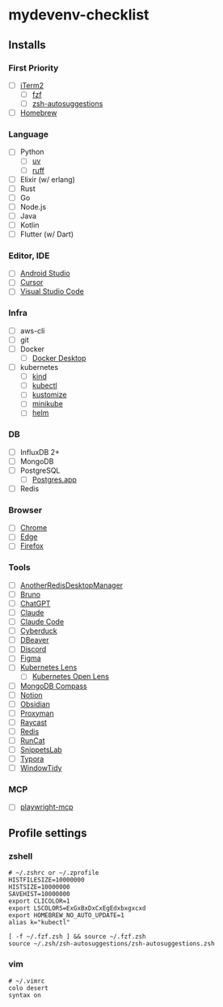 # mydevenv-checklist

## Installs

### First Priority

- [ ] [iTerm2](https://iterm2.com/)
    - [ ] [fzf](https://github.com/junegunn/fzf)
    - [ ] [zsh-autosuggestions](https://github.com/zsh-users/zsh-autosuggestions)
- [ ] [Homebrew](https://brew.sh/)

### Language

- [ ] Python
    - [ ] [uv](https://docs.astral.sh/uv/)
    - [ ] [ruff](https://github.com/astral-sh/ruff)
- [ ] Elixir (w/ erlang)
- [ ] Rust
- [ ] Go
- [ ] Node.js
- [ ] Java
- [ ] Kotlin
- [ ] Flutter (w/ Dart)

### Editor, IDE

- [ ] [Android Studio](https://developer.android.com/studio)
- [ ] [Cursor](https://www.cursor.com/)
- [ ] [Visual Studio Code](https://code.visualstudio.com/)

### Infra

- [ ] aws-cli
- [ ] git
- [ ] Docker
    - [ ] [Docker Desktop](https://www.docker.com/get-started/)
- [ ] kubernetes
    - [ ] [kind](https://kind.sigs.k8s.io/)
    - [ ] [kubectl](https://kubernetes.io/docs/tasks/tools/install-kubectl-macos/#install-with-homebrew-on-macos)
    - [ ] [kustomize](https://kustomize.io/)
    - [ ] [minikube](https://minikube.sigs.k8s.io/docs/start/)
    - [ ] [helm](https://helm.sh/)

### DB

- [ ] InfluxDB 2+
- [ ] MongoDB
- [ ] PostgreSQL
    - [ ] [Postgres.app](https://postgresapp.com/)
- [ ] Redis

### Browser

- [ ] [Chrome](https://www.google.com/chrome/)
- [ ] [Edge](https://www.microsoft.com/en-us/edge)
- [ ] [Firefox](https://www.mozilla.org/en-US/firefox/new/)

### Tools

- [ ] [AnotherRedisDesktopManager](https://github.com/qishibo/AnotherRedisDesktopManager)
- [ ] [Bruno](https://www.usebruno.com/)
- [ ] [ChatGPT](https://chatgpt.com/download)
- [ ] [Claude](https://www.anthropic.com/claude)
- [ ] [Claude Code](https://www.anthropic.com/claude-code)
- [ ] [Cyberduck](https://cyberduck.io/)
- [ ] [DBeaver](https://dbeaver.io/)
- [ ] [Discord](https://discord.com/download)
- [ ] [Figma](https://www.figma.com/ko-kr/downloads/)
- [ ] [Kubernetes Lens](https://k8slens.dev/)
    - [ ] [Kubernetes Open Lens](https://github.com/MuhammedKalkan/OpenLens)
- [ ] [MongoDB Compass](https://www.mongodb.com/products/compass)
- [ ] [Notion](https://www.notion.so/ko-kr/desktop)
- [ ] [Obsidian](https://obsidian.md/)
- [ ] [Proxyman](https://proxyman.io/)
- [ ] [Raycast](https://raycast.com/)
- [ ] [Redis](https://redis.com/redis-enterprise/redis-insight/)
- [ ] [RunCat](https://kyome.io/runcat/index.html?lang=en)
- [ ] [SnippetsLab](https://www.renfei.org/snippets-lab/)
- [ ] [Typora](https://typora.io/)
- [ ] [WindowTidy](https://www.lightpillar.com/window-tidy.html)

### MCP

- [ ] [playwright-mcp](https://github.com/microsoft/playwright-mcp)

## Profile settings

### zshell

```shell
# ~/.zshrc or ~/.zprofile
HISTFILESIZE=10000000
HISTSIZE=10000000
SAVEHIST=10000000
export CLICOLOR=1
export LSCOLORS=ExGxBxDxCxEgEdxbxgxcxd
export HOMEBREW_NO_AUTO_UPDATE=1
alias k="kubectl"

[ -f ~/.fzf.zsh ] && source ~/.fzf.zsh
source ~/.zsh/zsh-autosuggestions/zsh-autosuggestions.zsh
```

### vim

```shell
# ~/.vimrc
colo desert
syntax on
```
